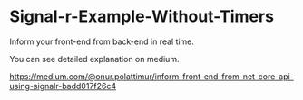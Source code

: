 # Signal-r-Example-Without-Timers
Inform your front-end from back-end in real time.

You can see detailed explanation on medium. 

https://medium.com/@onur.polattimur/inform-front-end-from-net-core-api-using-signalr-badd017f26c4
